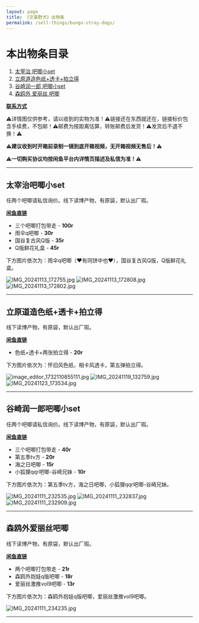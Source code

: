 ```yaml
---
layout: page
title: 《文豪野犬》出物条
permalink: /sell-things/bungo-stray-dogs/
---
```


<haed>
    <link rel="stylesheet" href="../../css/gallery.css">
</haed>

# 本出物条目录

1. [太宰治 吧唧小set](#太宰治吧唧小set)
2. [立原道造色纸+透卡+拍立得](#立原道造色纸+透卡+拍立得)
3. [谷崎润一郎 吧唧小set](#谷崎润一郎吧唧小set)
4. [森鸥外 爱丽丝 吧唧](#森鸥外爱丽丝吧唧)

[**联系方式**](https://www.jumern.com/introduction/)

⚠️详情图仅供参考，请以收到的实物为准！⚠️链接还在东西就还在，链接标价包含手续费，不包邮！⚠️邮费为按距离估算，转账邮费后发货！⚠️发货后不退不换！⚠️

⚠️**建议收到时开箱前录制一镜到底开箱视频，无开箱视频无售后！**⚠️

⚠️**一切购买协议均按闲鱼平台内详情页描述及私信为准！**⚠️

---

## 太宰治吧唧小set

任两个吧唧请私信询价。线下读博产物，有原袋，默认出厂瑕。

[**闲鱼直链**](https://h5.m.goofish.com/item?forceFlush=1&id=853310404438&ut_sk=1.ZOG4Zyyi2k4DAJHOVmQ3U4Xu_21407387_1732113639001.copy.detail.853310404438.4040330283)

- 三个吧唧打包带走 - **100r**
- 雨伞q吧唧 - **30r**
- 国谷复古风Q版 - **35r**
- Q版鲜花礼盒 - **45r**

下方图片依次为：雨伞q吧唧（❤️有同饼中也❤️），国谷复古风Q版，Q版鲜花礼盒。

<div class="horizontal">
    <img src="https://image.hokubu.cn/i/2024/11/20/673df2721513b.jpg" alt="IMG_20241113_172755.jpg" title="IMG_20241113_172755.jpg" />
    <img src="https://image.hokubu.cn/i/2024/11/20/673df2720d266.jpg" alt="IMG_20241113_172808.jpg" title="IMG_20241113_172808.jpg" />
    <img src="https://image.hokubu.cn/i/2024/11/20/673df27216aff.jpg" alt="IMG_20241113_172802.jpg" title="IMG_20241113_172802.jpg" />
</div>

---

## 立原道造色纸+透卡+拍立得

线下读博产物，有原袋，默认出厂瑕。

[**闲鱼直链**](https://h5.m.goofish.com/item?forceFlush=1&id=847725838151&ut_sk=1.ZOG4Zyyi2k4DAJHOVmQ3U4Xu_21407387_1732111936627.copy.detail.847725838151.4040330283)

- 色纸+透卡+两张拍立得 - **20r**

下方图片依次为：怀旧风色纸，相卡风透卡，第五弹拍立得。

<div class="horizontal">
    <img src="https://image.hokubu.cn/i/2024/11/20/673df5a114d65.jpg" alt="image_editor_1732110855111.jpg" title="image_editor_1732110855111.jpg" />
    <img src="https://image.hokubu.cn/i/2024/11/20/673df5a18e97a.jpg" alt="IMG_20241119_132759.jpg" title="IMG_20241119_132759.jpg" />
    <img src="https://image.hokubu.cn/i/2024/11/23/6741a8d125319.jpg" alt="IMG_20241123_173534.jpg" title="IMG_20241123_173534.jpg" />
</div>

---

## 谷崎润一郎吧唧小set

任两个吧唧请私信询价。线下读博产物，有原袋，默认出厂瑕。

[**闲鱼直链**](https://h5.m.goofish.com/item?forceFlush=1&id=852709488498&ut_sk=1.ZOG4Zyyi2k4DAJHOVmQ3U4Xu_21407387_1732111936627.copy.detail.852709488498.4040330283)

- 三个吧唧打包带走 - **40r**
- 第五季tv方 - **20r**
- 海之日吧唧 - **15r**
- 小狐狸qqr吧唧-谷崎兄妹 - **10r**

下方图片依次为：第五季tv方，海之日吧唧，小狐狸qqr吧唧-谷崎兄妹。

<div class="horizontal">
    <img src="https://image.hokubu.cn/i/2024/11/20/673dfc86ec8c2.jpg" alt="IMG_20241111_232535.jpg" title="IMG_20241111_232535.jpg" />
    <img src="https://image.hokubu.cn/i/2024/11/20/673dfc86e478c.jpg" alt="IMG_20241111_232837.jpg" title="IMG_20241111_232837.jpg" />
    <img src="https://image.hokubu.cn/i/2024/11/20/673dfc86f00cb.jpg" alt="IMG_20241111_232909.jpg" title="IMG_20241111_232909.jpg" />
</div>

---

## 森鸥外爱丽丝吧唧

线下读博产物，有原袋，默认出厂瑕。

[**闲鱼直链**]( https://h5.m.goofish.com/item?forceFlush=1&id=852710648877&ut_sk=1.ZOG4Zyyi2k4DAJHOVmQ3U4Xu_21407387_1732111936627.copy.detail.852710648877.4040330283)

- 两个吧唧打包带走 - **21r**
- 森鸥外抱娃q版吧唧 - **18r**
- 爱丽丝激推vol9吧唧 - **13r**

下方图片依次为：森鸥外抱娃q版吧唧，爱丽丝激推vol9吧唧。

<div class="horizontal">
    <img src="https://image.hokubu.cn/i/2024/11/20/673dfd6f6a2e5.jpg" alt="IMG_20241111_234235.jpg" title="IMG_20241111_234235.jpg" />
</div>

---